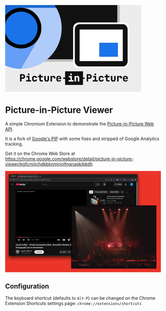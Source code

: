 <img src="promo.png" href="https://github.com/zedkaido/picture-in-picture-viewer"/>

# Picture-in-Picture Viewer

A simple Chromium Extension to demonstrate the [Picture-in-Picture Web API](https://wicg.github.io/picture-in-picture/).

It is a fork of [Google's PIP](https://github.com/GoogleChromeLabs/picture-in-picture-chrome-extension) with some fixes and stripped of Google Analytics tracking.

Get it on the Chrome Web Store at https://chrome.google.com/webstore/detail/picture-in-picture-viewer/kgfcmiijchdkbknmjnojfngnapkibkdh

<img alt="PiP Screenshot" src="Screenshot.png" width="900"/>

## Configuration

The keyboard shortcut (defaults to `Alt-P`) can be changed on the Chrome Extension Shortcuts settings page:
`chrome://extensions/shortcuts`
